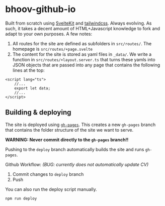 # bhoov-github-io

Built from scratch using [SvelteKit](https://kit.svelte.dev/) and [tailwindcss](https://tailwindcss.com/). Always evolving. As such, it takes a decent amount of HTML+Javascript knowledge to fork and adapt to your own purposes. A few notes:

1. All routes for the site are defined as subfolders in `src/routes/`. The homepage is `src/routes/+page.svelte`
2. The content for the site is stored as yaml files in `_data/`. We write a function in `src/routes/+layout.server.ts` that turns these yamls into JSON objects that are passed into any page that contains the following lines at the top:

```
<script lang="ts">
    //...
    export let data;
    //...
</script>
```

## Building & deploying

The site is deployed using [`gh-pages`](https://www.npmjs.com/package/gh-pages). This creates a new `gh-pages` branch that contains the folder structure of the site we want to serve.

**WARNING: Never commit directly to the `gh-pages` branch!!**

Pushing to the `deploy` branch automatically builds the site and runs `gh-pages`. 

Github Workflow: *(BUG: currently does not automatically update CV)*

1. Commit changes to `deploy` branch
2. Push

You can also run the deploy script manually.

```bash
npm run deploy
```

